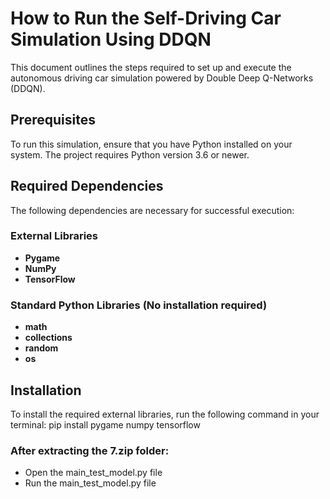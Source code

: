 # How to Run the Self-Driving Car Simulation Using DDQN

This document outlines the steps required to set up and execute the autonomous driving car simulation powered by Double Deep Q-Networks (DDQN).

## Prerequisites

To run this simulation, ensure that you have Python installed on your system. The project requires Python version 3.6 or newer.

## Required Dependencies

The following dependencies are necessary for successful execution:

### External Libraries
- **Pygame**
- **NumPy** 
- **TensorFlow**

### Standard Python Libraries (No installation required)
- **math**
- **collections**
- **random**
- **os**

## Installation

To install the required external libraries, run the following command in your terminal:
pip install pygame numpy tensorflow

### After extracting the  7.zip folder:
- Open the main_test_model.py file 
- Run the  main_test_model.py file
